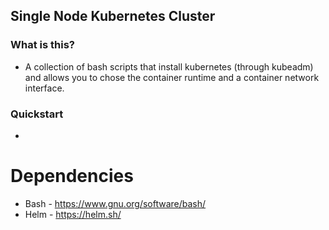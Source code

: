 ## Single Node Kubernetes Cluster

### What is this?

* A collection of bash scripts that install kubernetes (through kubeadm) and allows you to chose the container runtime and a container network interface.

### Quickstart

* 

# Dependencies

* Bash - https://www.gnu.org/software/bash/
* Helm - https://helm.sh/



